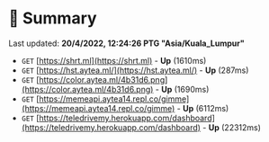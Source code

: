 # 📖 Summary
Last updated: **20/4/2022, 12:24:26 PTG "Asia/Kuala_Lumpur"**

- `GET` [https://shrt.ml](https://shrt.ml) - **Up** (1610ms)
- `GET` [https://hst.aytea.ml/](https://hst.aytea.ml/) - **Up** (287ms)
- `GET` [https://color.aytea.ml/4b31d6.png](https://color.aytea.ml/4b31d6.png) - **Up** (1690ms)
- `GET` [https://memeapi.aytea14.repl.co/gimme](https://memeapi.aytea14.repl.co/gimme) - **Up** (6112ms)
- `GET` [https://teledrivemy.herokuapp.com/dashboard](https://teledrivemy.herokuapp.com/dashboard) - **Up** (22312ms)
